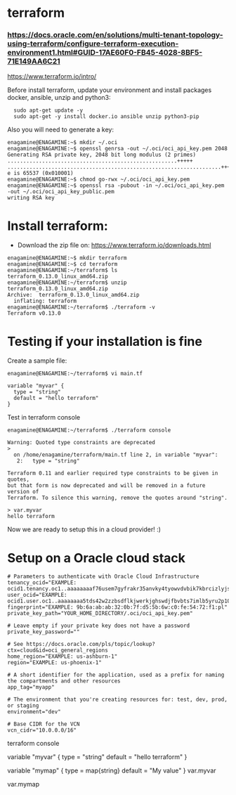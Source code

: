 # terraform

### https://docs.oracle.com/en/solutions/multi-tenant-topology-using-terraform/configure-terraform-execution-environment1.html#GUID-17AE60F0-FB45-4028-8BF5-71E149AA6C21

https://www.terraform.io/intro/


Before install terraform, update your environment and install packages docker, ansible, unzip and python3:

```
  sudo apt-get update -y
  sudo apt-get -y install docker.io ansible unzip python3-pip
```

Also you will need to generate a key:

```
enagamine@ENAGAMINE:~$ mkdir ~/.oci
enagamine@ENAGAMINE:~$ openssl genrsa -out ~/.oci/oci_api_key.pem 2048
Generating RSA private key, 2048 bit long modulus (2 primes)
......................................................+++++
....................................................................+++++
e is 65537 (0x010001)
enagamine@ENAGAMINE:~$ chmod go-rwx ~/.oci/oci_api_key.pem
enagamine@ENAGAMINE:~$ openssl rsa -pubout -in ~/.oci/oci_api_key.pem -out ~/.oci/oci_api_key_public.pem
writing RSA key
```

# Install terraform:
  - Download the zip file on: https://www.terraform.io/downloads.html

```
enagamine@ENAGAMINE:~$ mkdir terraform
enagamine@ENAGAMINE:~$ cd terraform
enagamine@ENAGAMINE:~/terraform$ ls
terraform_0.13.0_linux_amd64.zip
enagamine@ENAGAMINE:~/terraform$ unzip terraform_0.13.0_linux_amd64.zip
Archive:  terraform_0.13.0_linux_amd64.zip
  inflating: terraform
enagamine@ENAGAMINE:~/terraform$ ./terraform -v
Terraform v0.13.0
```

# Testing if your installation is fine

Create a sample file:

```
enagamine@ENAGAMINE:~/terraform$ vi main.tf

variable "myvar" {
  type = "string"
  default = "hello terraform"
}

```
Test in terraform console

```
enagamine@ENAGAMINE:~/terraform$ ./terraform console

Warning: Quoted type constraints are deprecated
>
  on /home/enagamine/terraform/main.tf line 2, in variable "myvar":
   2:   type = "string"

Terraform 0.11 and earlier required type constraints to be given in quotes,
but that form is now deprecated and will be removed in a future version of
Terraform. To silence this warning, remove the quotes around "string".

> var.myvar
hello terraform

```

Now we are ready to setup this in a cloud provider! :)

# Setup on a Oracle cloud stack

```
# Parameters to authenticate with Oracle Cloud Infrastructure
tenancy_ocid="EXAMPLE: ocid1.tenancy.oc1..aaaaaaaaf76usem7gyfrakr35anvky4tyowvdvbik7kbrcizlyjsgfxpdg2a"
user_ocid="EXAMPLE: ocid1.user.oc1..aaaaaaaa5tds42w2zzbsdflkjwerkjghswdjfbvbts7imlb5yru2p10a"
fingerprint="EXAMPLE: 9b:6a:ab:ab:32:0b:7f:d5:5b:6w:c0:fe:54:72:f1:pl"
private_key_path="YOUR_HOME_DIRECTORY/.oci/oci_api_key.pem"

# Leave empty if your private key does not have a password
private_key_password=""

# See https://docs.oracle.com/pls/topic/lookup?ctx=cloud&id=oci_general_regions
home_region="EXAMPLE: us-ashburn-1"
region="EXAMPLE: us-phoenix-1"

# A short identifier for the application, used as a prefix for naming the compartments and other resources
app_tag="myapp"

# The environment that you're creating resources for: test, dev, prod, or staging
environment="dev"

# Base CIDR for the VCN
vcn_cidr="10.0.0.0/16"
```


terraform console


variable "myvar" {
  type = "string"
  default = "hello terraform"
}


variable "mymap" {
  type = map{string}
  default = "My value"
}
var.myvar

var.mymap
